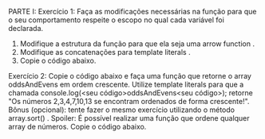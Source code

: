 PARTE I: 
Exercício 1:
Faça as modificações necessárias na função para que o seu comportamento respeite o escopo no qual cada variável foi declarada.
  1. Modifique a estrutura da função para que ela seja uma arrow function .
  2. Modifique as concatenações para template literals .
  3. Copie o código abaixo.

Exercício 2:
Copie o código abaixo e faça uma função que retorne o array oddsAndEvens em ordem crescente.
  Utilize template literals para que a chamada console.log(<seu código>oddsAndEvens<seu código>); retorne "Os números 2,3,4,7,10,13 se encontram ordenados de forma crescente!".
  Bônus (opcional): tente fazer o mesmo exercício utilizando o método array.sort() . Spoiler: É possível realizar uma função que ordene qualquer array de números.
  Copie o código abaixo.